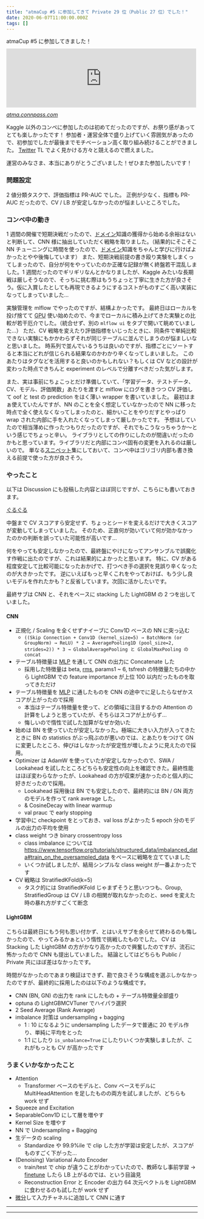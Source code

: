 ```yaml
---
title: "atmaCup #5 に参加してきて Private 29 位（Public 27 位）でした！"
date: 2020-06-07T11:00:00.000Z
tags: []
---
```


<p>atmaCup #5 に参加してきました！
<iframe src="https://hatenablog-parts.com/embed?url=https%3A%2F%2Fatma.connpass.com%2Fevent%2F175139%2F" title="【おうちで】atmaCup オンサイトデータコンペ#5 (2020/05/29 18:00〜)" class="embed-card embed-webcard" scrolling="no" frameborder="0" style="display: block; width: 100%; height: 155px; max-width: 500px; margin: 10px 0px;"></iframe><cite class="hatena-citation"><a href="https://atma.connpass.com/event/175139/">atma.connpass.com</a></cite></p>

<p>Kaggle 以外のコンペに参加したのは初めてだったのですが、お祭り感があってとても楽しかったです！
参加者・運営全体で盛り上げていく雰囲気があったので、初参加でしたが最後までモチベーション高く取り組み続けることができました。
<a class="keyword" href="http://d.hatena.ne.jp/keyword/Twitter">Twitter</a> TL でよく見かける方々と競えるので燃えました。</p>

<p>運営のみなさま、本当にありがとうございました！ぜひまた参加したいです！</p>

<h3>問題設定</h3>

<p>2 値分類タスクで、評価指標は PR-AUC でした。
正例が少なく、指標も PR-AUC だったので、CV / LB が安定しなかったのが悩ましいところでした。</p>

<h3>コンペ中の動き</h3>

<p>1 週間の開催で短期決戦だったので、<a class="keyword" href="http://d.hatena.ne.jp/keyword/%A5%C9%A5%E1%A5%A4%A5%F3">ドメイン</a>知識の獲得から始める余裕はないと判断して、CNN 様に抽出していただく戦略を取りました。（結果的にそこそこ NN チューニングに時間を使ったので、<a class="keyword" href="http://d.hatena.ne.jp/keyword/%A5%C9%A5%E1%A5%A4%A5%F3">ドメイン</a>知識をちゃんと学びに行けばよかったとやや後悔しています）
また、短期決戦前提の書き殴り実験をしまくってしまったので、自分が何をやっていたのか正確な記録が無く終盤若干混乱しました。1 週間だったのでギリギリなんとかなりましたが、Kaggle みたいな長期戦は厳しそうなので、そっちに挑む際はもうちょっと丁寧に生きた方が良さそう。仮に入賞したとしても再現できるようにするコストがものすごく高い実装になってしまっていました...</p>

<p>実験管理を mlflow でやったのですが、結構よかったです。
最終日はローカルを投げ捨てて <a class="keyword" href="http://d.hatena.ne.jp/keyword/GPU">GPU</a> 使い始めたので、今までローカルに積み上げてきた実験との比較が若干厄介でした。（統合せず、別の <code>mlflow ui</code> をタブで開いて眺めていました...）
ただ、CV 戦略を変えたり評価指標をいじったときに、同条件で単純比較できない実験にもかかわらずそれが同じテーブルに並んでしまうのが悩ましいなと思いました。
時系列で並んでいるうちは良いのですが、指標ごとにソートすると本当にどれが信じられる結果なのかわかり辛くなってしまいました。
このあたりはタグなどを活用すると良いのかもしれない？もしくは CV などの設計が変わった時点できちんと experiment のレベルで分離すべきだった気がします。</p>

<p>また、実は事前にちょこっとだけ準備していて、「学習データ、テストデータ、CV、モデル、評価関数」あたりを渡すと mlflow にログを書きつつ CV 評価して oof と test の prediction をはく薄い wrapper を書いていました。
最初はまぁ使えていたんですが、NN のことを全く想定していなかったので NN に移った時点で全く使えなくなってしまったのと、細かいことをやりだすとやっぱり wrap された内部に手を入れたくなってしまって厳しかったです。
予想はしていたので相当薄めに作ったつもりだったのですが、それでもこうなっちゃうか〜という感じでちょっと辛い。
ライブラリとしての作りにしたのが間違いだったのかもと思っています。ライブラリだと内部にコンペ固有の変更を入れるのは厳しいので。
単なる<a class="keyword" href="http://d.hatena.ne.jp/keyword/%A5%B9%A5%CB%A5%DA%A5%C3%A5%C8">スニペット</a>集にしておいて、コンペ中はゴリゴリ内部も書き換える前提で使った方が良さそう。</p>

<h3>やったこと</h3>

<p>以下は Discussion にも投稿した内容とほぼ同じですが、こちらにも書いておきます。</p>

<p><a href="https://guruguru.ml/competitions/10/discussions/34d99be1-ab52-4868-a46c-45a24fac8308/">&#x3050;&#x308B;&#x3050;&#x308B;</a></p>

<p>中盤まで CV スコアすら安定せず、ちょっとシードを変えるだけで大きくスコアが変動してしまっていました。
そのため、正直何が効いていて何が効かなかったのかの判断を誤っていた可能性が高いです...</p>

<p>何をやっても安定しなかったので、最終盤にやけになってアンサンブルで誤魔化す作戦に出たのですが、これは結果的によかったと思います。
特に、CV がある程度安定して比較可能になったおかげで、打つべき手の選択を見誤り辛くなったのが大きかったです。
逆にいえばもっと早くこれをやっておけば、もう少し良いモデルを作れたかも？と反省しています。次回に活かしたいです。</p>

<p>最終サブは CNN と、それをベースに stacking した LightGBM の 2 つを出していました。</p>

<h4>CNN</h4>

<ul>
<li>正規化 / Scaling を全くせずナイーブに Conv1D ベースの NN に突っ込む

<ul>
<li><code>((Skip Connection + Conv1D (kernel_size=5) → BatchNorm (or GroupNorm) → ReLU) * 2 → AveragePooling1D (pool_size=2, strides=2)) * 3 → GlobalAveragePooling と GlobalMaxPooling の concat</code></li>
</ul>
</li>
<li>テーブル特徴量は <a class="keyword" href="http://d.hatena.ne.jp/keyword/MLP">MLP</a> を通して CNN の出力に Concatenate した

<ul>
<li>採用した特徴量は beta, <a class="keyword" href="http://d.hatena.ne.jp/keyword/rms">rms</a>, params1 ~ 6, tsfresh の特徴量たちの中から LightGBM での feature importance が上位 100 以内だったものを取ってきただけ</li>
</ul>
</li>
<li>テーブル特徴量を <a class="keyword" href="http://d.hatena.ne.jp/keyword/MLP">MLP</a> に通したものを CNN の途中でに足したらなぜかスコアが上がったので採用

<ul>
<li>本当はテーブル特徴量を使って、どの領域に注目するかの Attention の計算をしようと思っていたが、そちらはスコアが上がらず...</li>
<li>悔しいので惰性で試した加算がなぜか効いた</li>
</ul>
</li>
<li>始めは BN を使っていたが安定しなかった。極端に大きい入力が入ってきたときに BN の statistics がぶっ飛ぶのが悪いのでは、とあたりをつけて GN に変更したところ、伸びはしなかったが安定性が増したように見えたので採用。</li>
<li>Optimizer は AdamW を使っていたが安定しなかったので、SWA / Lookahead を試したところどちらも安定性の向上を確認できた。最終性能はほぼ変わらなかったが、Lookahead の方が収束が速かったのと個人的に好きだったので採用。

<ul>
<li>Lookahead 採用後は BN でも安定したので、最終的には BN / GN 両方のモデルを作って rank average した。</li>
<li>&amp; CosineDecay with linear warmup</li>
<li>val prauc で early stopping</li>
</ul>
</li>
<li>学習中に checkpoint をとっておき、val loss がよかった 5 epoch 分のモデルの出力の平均を使用</li>
<li>class weight つき binary crossentropy loss

<ul>
<li>class imbalance については <a href="https://www.tensorflow.org/tutorials/structured_data/imbalanced_data#train_on_the_oversampled_data">https://www.tensorflow.org/tutorials/structured_data/imbalanced_data#train_on_the_oversampled_data</a> をベースに戦略を立てていました</li>
<li>いくつか試しましたが、結局シンプルな class weight が一番よかったです</li>
</ul>
</li>
<li>CV 戦略は StratifiedKFold(k=5)

<ul>
<li>タスク的には StratifiedKFold じゃまずそうと思いつつも、Group, StratifiedGroup は CV / LB の相関が取れなかったのと、seed を変えた時の暴れ方がすごくて断念</li>
</ul>
</li>
</ul>

<h4>LightGBM</h4>

<p>こちらは最終日にもう何も思い付かず、とはいえサブを余らせて終わるのも悔しかったので、やってみるかぁという惰性で挑戦したものでした。
CV は Stacking した LightGBM の方がかなり高かったので興奮したのですが、流石に怖かったので CNN も提出していました。
結論としてはどちらも  Public / Private 共にほぼ差はなかったです。</p>

<p>時間がなかったのであまり検証はできず、勘で良さそうな構成を選ぶしかなかったのですが、最終的に採用したのは以下のような構成です。</p>

<ul>
<li>CNN (BN, GN) の出力を rank にしたもの + テーブル特徴量全部盛り</li>
<li>optuna の LightGBMCVTuner でハイパラ選択</li>
<li>2 Seed Average (Rank Average)</li>
<li>imbalance 対策は undersampling + bagging

<ul>
<li>1 : 10 になるように undersampling したデータで普通に 20 モデル作り、単純に平均をとった</li>
<li>1:1 にしたり <code>is_unbalance=True</code> にしたりいくつか実験しましたが、これがもっとも CV が高かったです</li>
</ul>
</li>
</ul>

<h3>うまくいかなかったこと</h3>

<ul>
<li>Attention

<ul>
<li>Transformer ベースのモデルと、Conv ベースモデルに MultiHeadAttention を足したものの両方を試しましたが、どちらも work せず</li>
</ul>
</li>
<li>Squeeze and Excitation</li>
<li>SeparableConv1D にして層を増やす</li>
<li>Kernel Size を増やす</li>
<li>NN で Undersampling + Bagging</li>
<li>生データの scaling

<ul>
<li>Standardize や 99.9%ile で clip した方が学習は安定したが、スコアがものすごく下がった...</li>
</ul>
</li>
<li>(Denoising) Variational Auto Encoder

<ul>
<li>train/test で chip が違うことがわかっていたので、教師なし事前学習 → <a class="keyword" href="http://d.hatena.ne.jp/keyword/finetune">finetune</a> したら LB 上がるのでは、という目論見</li>
<li>Reconstruction Error と Encoder の出力 64 次元ベクトルを LightGBM に食わせるのも試したが work せず</li>
</ul>
</li>
<li><a class="keyword" href="http://d.hatena.ne.jp/keyword/%C8%F9%CA%AC">微分</a>して入力チャネルに追加して CNN に通す</li>
</ul>

---

---
